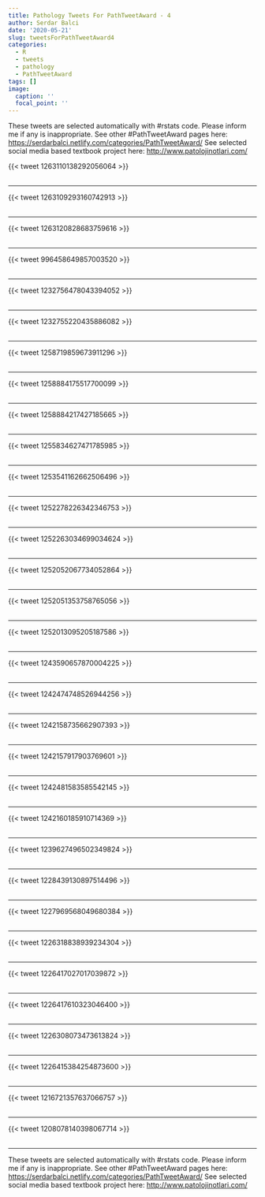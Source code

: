 ```yaml
---
title: Pathology Tweets For PathTweetAward - 4
author: Serdar Balci
date: '2020-05-21'
slug: tweetsForPathTweetAward4
categories:
  - R
  - tweets
  - pathology
  - PathTweetAward
tags: []
image:
  caption: ''
  focal_point: ''
---
```



These tweets are selected automatically with #rstats code. Please inform me if any is inappropriate.
See other #PathTweetAward pages here: https://serdarbalci.netlify.com/categories/PathTweetAward/ 
See selected social media based textbook project here: http://www.patolojinotlari.com/

{{< tweet 1263110138292056064 >}}
<br>
<br>
<hr>
{{< tweet 1263109293160742913 >}}
<br>
<br>
<hr>
{{< tweet 1263120828683759616 >}}
<br>
<br>
<hr>
{{< tweet 996458649857003520 >}}
<br>
<br>
<hr>
{{< tweet 1232756478043394052 >}}
<br>
<br>
<hr>
{{< tweet 1232755220435886082 >}}
<br>
<br>
<hr>
{{< tweet 1258719859673911296 >}}
<br>
<br>
<hr>
{{< tweet 1258884175517700099 >}}
<br>
<br>
<hr>
{{< tweet 1258884217427185665 >}}
<br>
<br>
<hr>
{{< tweet 1255834627471785985 >}}
<br>
<br>
<hr>
{{< tweet 1253541162662506496 >}}
<br>
<br>
<hr>
{{< tweet 1252278226342346753 >}}
<br>
<br>
<hr>
{{< tweet 1252263034699034624 >}}
<br>
<br>
<hr>
{{< tweet 1252052067734052864 >}}
<br>
<br>
<hr>
{{< tweet 1252051353758765056 >}}
<br>
<br>
<hr>
{{< tweet 1252013095205187586 >}}
<br>
<br>
<hr>
{{< tweet 1243590657870004225 >}}
<br>
<br>
<hr>
{{< tweet 1242474748526944256 >}}
<br>
<br>
<hr>
{{< tweet 1242158735662907393 >}}
<br>
<br>
<hr>
{{< tweet 1242157917903769601 >}}
<br>
<br>
<hr>
{{< tweet 1242481583585542145 >}}
<br>
<br>
<hr>
{{< tweet 1242160185910714369 >}}
<br>
<br>
<hr>
{{< tweet 1239627496502349824 >}}
<br>
<br>
<hr>
{{< tweet 1228439130897514496 >}}
<br>
<br>
<hr>
{{< tweet 1227969568049680384 >}}
<br>
<br>
<hr>
{{< tweet 1226318838939234304 >}}
<br>
<br>
<hr>
{{< tweet 1226417027017039872 >}}
<br>
<br>
<hr>
{{< tweet 1226417610323046400 >}}
<br>
<br>
<hr>
{{< tweet 1226308073473613824 >}}
<br>
<br>
<hr>
{{< tweet 1226415384254873600 >}}
<br>
<br>
<hr>
{{< tweet 1216721357637066757 >}}
<br>
<br>
<hr>
{{< tweet 1208078140398067714 >}}
<br>
<br>
<hr>


These tweets are selected automatically with #rstats code. Please inform me if any is inappropriate.
See other #PathTweetAward pages here: https://serdarbalci.netlify.com/categories/PathTweetAward/ 
See selected social media based textbook project here: http://www.patolojinotlari.com/

